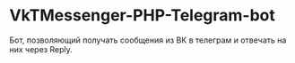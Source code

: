 # VkTMessenger-PHP-Telegram-bot
Бот, позволяющий получать сообщения из ВК в телеграм и отвечать на них через Reply. 
